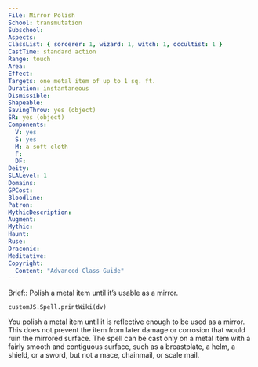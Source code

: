 ```yaml
---
File: Mirror Polish
School: transmutation
Subschool: 
Aspects: 
ClassList: { sorcerer: 1, wizard: 1, witch: 1, occultist: 1 }
CastTime: standard action
Range: touch
Area: 
Effect: 
Targets: one metal item of up to 1 sq. ft.
Duration: instantaneous
Dismissible: 
Shapeable: 
SavingThrow: yes (object)
SR: yes (object)
Components:
  V: yes
  S: yes
  M: a soft cloth
  F: 
  DF: 
Deity: 
SLALevel: 1
Domains: 
GPCost: 
Bloodline: 
Patron: 
MythicDescription: 
Augment: 
Mythic: 
Haunt: 
Ruse: 
Draconic: 
Meditative: 
Copyright:
  Content: "Advanced Class Guide"
---
```

Brief:: Polish a metal item until it’s usable as a mirror.

```dataviewjs
customJS.Spell.printWiki(dv)
```

You polish a metal item until it is reflective enough to be used as a mirror. This does not prevent the item from later damage or corrosion that would ruin the mirrored surface.  The spell can be cast only on a metal item with a fairly smooth and contiguous surface, such as a breastplate, a helm, a shield, or a sword, but not a mace, chainmail, or scale mail.

